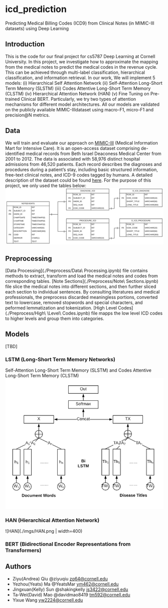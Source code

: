 # icd_prediction
Predicting Medical Billing Codes (ICD9) from Clinical Notes (in MIMIC-III datasets) using Deep Learning

## Introduction
This is the code for our final project for cs5787 Deep Learning at Cornell University. In this project, we investigate how to approximate the mapping from the medical notes to predict the medical codes in the revenue cycle. This can be achieved through multi-label classification, hierarchical classification, and information retrieval. In our work, We will implement 5 models: (i) Hierarchical Self Attention Network (ii) Self-Attention Long-Short Term Memory (SLSTM) (iii) Codes Attentive Long-Short Term Memory (CLSTM) (iv) Hierarchical Attention Network (HAN) (v) Fine Tuning on Pre-trained Clinical BERT.
Particularly, we try two types of attention mechanisms for different model architectures. All our models are validated on the publicly available MIMIC-IIIdataset using macro-F1, micro-F1 and precision@N metrics.

## Data
We will train and evaluate our approach on [MIMIC-III](https://www.nature.com/articles/sdata201635) (Medical Information Mart for Intensive Care). It is an open-access dataset comprising de-identified medical records from Beth Israel Deaconess Medical Center from 2001 to 2012. The data is associated with 58,976 distinct hospital admissions from 46,520 patients. Each record describes the diagnoses and procedures during a patient’s stay, including basic structured information, free-text clinical notes, and ICD-9 codes tagged by humans. A detailed description of the dataset could be found [here](https://mimic.physionet.org/). For the purpose of this project, we only used the tables below:
![Data Schema](./imgs/Schema.png)

## Preprocessing
[Data Processing](./Preprocess/Data\ Processing.ipynb) file contains methods to extract, transform and load the medical notes and codes from corresponding tables. 
[Note Sections](./Preprocess/Note\ Sections.ipynb) file slice the medical notes into different sections, and then further sliced each section to individual sentences. By consulting literatures and medical professionals, the preprocess discarded meaningless portions, converted text to lowercase, removed stopwords and special characters, and peformed lemmatization and tokenization.
[High Level Codes](./Preprocess/High\ \Level\ Codes.ipynb) file mapps the low level ICD codes to higher levels and group them into categories.

## Models
[TBD]
### LSTM (Long-Short Term Memory Networks)
Self-Attention Long-Short Term Memory (SLSTM) and Codes Attentive Long-Short Term Memory (CLSTM)
![LSTM](./imgs/LSTM.png)

### HAN (Hierarchical Attention Network)
![HAN](./imgs/HAN.png | width=400)

### BERT (Bidirectional Encoder Representations from Transformers)



## Authors

- Ziyu(Andrea) Qiu @ziyuqiu zq64@cornell.edu
- Yezhou(Yeats) Ma @YeatsMar ym462@cornell.edu
- Jingxuan(Kelly) Sun @shakingkelly js3422@cornell.edu
- Ta-Wei(David) Mao @davidmao8419 tm592@cornell.edu
- Yixue Wang yw2224@cornell.edu

